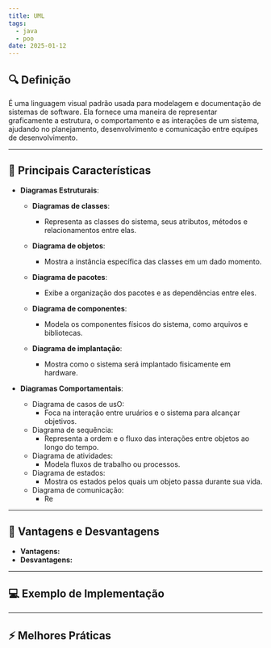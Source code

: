 ```yaml
---
title: UML
tags:
  - java
  - poo
date: 2025-01-12
---
```


## 🔍 Definição

É uma linguagem visual padrão usada para modelagem e documentação de sistemas de software. Ela fornece uma maneira de representar graficamente a estrutura, o comportamento e as interações de um sistema, ajudando no planejamento, desenvolvimento e comunicação entre equipes de desenvolvimento.

---

## 📝 Principais Características

- **Diagramas Estruturais**:
	- **Diagramas de classes**: 
		- Representa as classes do sistema, seus atributos, métodos e relacionamentos entre elas.
		  
	- **Diagrama de objetos**: 
		- Mostra a instância específica das classes em um dado momento.
		  
	- **Diagrama de pacotes**: 
		- Exibe a organização dos pacotes e as dependências entre eles.
		  
	- **Diagrama de componentes**: 
		- Modela os componentes físicos do sistema, como arquivos e bibliotecas.
		  
	- **Diagrama de implantação**: 
		- Mostra como o sistema será implantado fisicamente em hardware.
	
- **Diagramas Comportamentais**:
	- Diagrama de casos de usO:
		- Foca na interação entre uruários e o sistema para alcançar objetivos.
	- Diagrama de sequência:
		- Representa a ordem e o fluxo das interações entre objetos ao longo do tempo.
	- Diagrama de atividades:
		- Modela fluxos de trabalho ou processos.
	- Diagrama de estados: 
		- Mostra os estados pelos quais um objeto passa durante sua vida.
	- Diagrama de comunicação:
		- Re

---

## 🧩 Vantagens e Desvantagens

- **Vantagens:**
- **Desvantagens:**

---

## 💻 Exemplo de Implementação

---

## ⚡ Melhores Práticas
